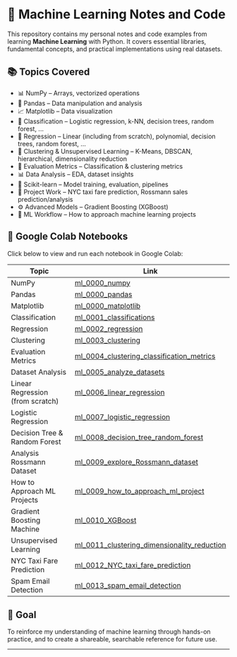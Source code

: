 # 🧠 Machine Learning Notes and Code

This repository contains my personal notes and code examples from learning **Machine Learning** with Python. It covers essential libraries, fundamental concepts, and practical implementations using real datasets.

## 📚 Topics Covered

- 📊 NumPy – Arrays, vectorized operations
- 🐼 Pandas – Data manipulation and analysis
- 📈 Matplotlib – Data visualization
- 🧪 Classification – Logistic regression, k-NN, decision trees, random forest, ...
- 🧮 Regression – Linear (including from scratch), polynomial, decision trees, random forest, ...
- 🧩 Clustering & Unsupervised Learning – K-Means, DBSCAN, hierarchical, dimensionality reduction
- 📐 Evaluation Metrics – Classification & clustering metrics
- 📊 Data Analysis – EDA, dataset insights
- 🧰 Scikit-learn – Model training, evaluation, pipelines
- 🚕 Project Work – NYC taxi fare prediction, Rossmann sales prediction/analysis
- ⚙️ Advanced Models – Gradient Boosting (XGBoost)
- 🧠 ML Workflow – How to approach machine learning projects

<!-- START_COLAB -->
## 🔗 Google Colab Notebooks

Click below to view and run each notebook in Google Colab:

| Topic | Link |
|-------|------|
| NumPy | [ml_0000_numpy](https://colab.research.google.com/drive/16E1k_076ChmLHKW4ZGuFUZtRJ_CXYsTU?usp=sharing) |
| Pandas | [ml_0000_pandas](https://colab.research.google.com/drive/1nmdrvlP9kqvLewRXlTyjHaHns4SVqr3r?usp=sharing) |
| Matplotlib | [ml_0000_matplotlib](https://colab.research.google.com/drive/15_csCdfIujtBWNfyy5k-oQ5LWYyK-L9M?usp=sharing) |
| Classification | [ml_0001_classifications](https://colab.research.google.com/drive/19nO1AZJzMQngRL_PH-e2a8ZKbzt0OwDV?usp=sharing) |
| Regression | [ml_0002_regression](https://colab.research.google.com/drive/18hCO9Pqu4DQrs8i0GTezLLwMIZGsKkxm?usp=sharing) |
| Clustering | [ml_0003_clustering](https://colab.research.google.com/drive/15wTSpPNQk__KU0bDUhmSkpFgxOEEWNVz?usp=sharing) |
| Evaluation Metrics | [ml_0004_clustering_classification_metrics](https://colab.research.google.com/drive/1hPwMVDZULtd7QM4PebiQhL6puVsv3BWx?usp=sharing) |
| Dataset Analysis | [ml_0005_analyze_datasets](https://colab.research.google.com/drive/18BVTWCuEkwZQx9t5A9S0YuQN3taeXvKR?usp=sharing) |
| Linear Regression (from scratch) | [ml_0006_linear_regression](https://colab.research.google.com/drive/1DJ6RPzPFPS0kA8tKMdM_cXpg_uXP0Cmh?usp=sharing) |
| Logistic Regression | [ml_0007_logistic_regression](https://colab.research.google.com/drive/1sr9eQJ-6MspCCF825zny6XA7aVngS7iQ?usp=sharing) |
| Decision Tree & Random Forest | [ml_0008_decision_tree_random_forest](https://colab.research.google.com/drive/16B6d4BhSacYkdjkShZT77qP2fKTWZv9S?usp=sharing) |
| Analysis Rossmann Dataset | [ml_0009_explore_Rossmann_dataset](https://colab.research.google.com/drive/1JApe88oyVR3fX5hietKT842zz3G498I-?usp=sharing) |
| How to Approach ML Projects | [ml_0009_how_to_approach_ml_project](https://colab.research.google.com/drive/1YRwNsBJ6yYOYdRSA_ZV7LgfxgZrNll64?usp=sharing) |
| Gradient Boosting Machine | [ml_0010_XGBoost](https://colab.research.google.com/drive/1l-WYvbW87MjYV_j0Sp4csrolaKSDNMLA?usp=sharing) |
| Unsupervised Learning | [ml_0011_clustering_dimensionality_reduction](https://colab.research.google.com/drive/1IDSQVAUGfTaomEZrc1QcwAFL9ozfz5SC?usp=sharing) |
| NYC Taxi Fare Prediction | [ml_0012_NYC_taxi_fare_prediction](https://colab.research.google.com/drive/1rdI0pQm0H-mYbk_TNiaBFQRLAXu9sNOj?usp=sharing) |
| Spam Email Detection | [ml_0013_spam_email_detection](https://colab.research.google.com/drive/1rJ2lD1QbZafVXsRtvv8yXBMXAl_Ozxrx?usp=sharing) |
<!-- END_COLAB -->

## 🚀 Goal

To reinforce my understanding of machine learning through hands-on practice, and to create a shareable, searchable reference for future use.

---
